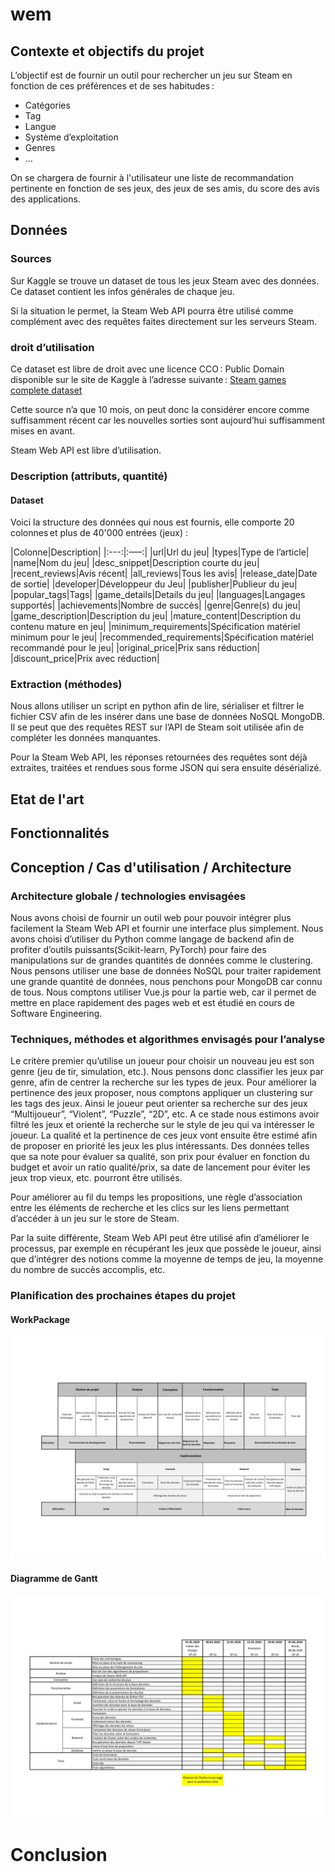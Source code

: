 # wem

## Contexte et objectifs du projet

L’objectif est de fournir un outil pour rechercher un jeu sur Steam en fonction de ces préférences et de ses habitudes : 
- Catégories 
- Tag 
- Langue 
- Système d’exploitation 
- Genres 
- … 

On se chargera de fournir à l'utilisateur une liste de recommandation pertinente en fonction de ses jeux, des jeux de ses amis, du score des avis des applications. 

## Données 
### Sources
Sur Kaggle se trouve un dataset de tous les jeux Steam avec des données. Ce dataset contient les infos générales de chaque jeu. 

Si la situation le permet, la Steam Web API pourra être utilisé comme complément avec des requêtes faites directement sur les serveurs Steam. 

### droit d’utilisation 
Ce dataset est libre de droit avec une licence CCO : Public Domain disponible sur le site de Kaggle à l’adresse suivante : 
[Steam games complete dataset](https://www.kaggle.com/trolukovich/steam-games-complete-dataset)

Cette source n’a que 10 mois, on peut donc la considérer encore comme suffisamment récent car les nouvelles sorties sont aujourd’hui suffisamment mises en avant. 

Steam Web API est libre d’utilisation. 

### Description (attributs, quantité) 
#### Dataset
Voici la structure des données qui nous est fournis, elle comporte 20 colonnes et plus de 40'000 entrées (jeux) : 

|Colonne|Description|
|:---:|:–––:|
|url|Url du jeu|
|types|Type de l’article|
|name|Nom du jeu|
|desc_snippet|Description courte du jeu|
|recent_reviews|Avis récent|
|all_reviews|Tous les avis|
|release_date|Date de sortie|
|developer|Développeur du Jeu|
|publisher|Publieur du jeu|
|popular_tags|Tags|
|game_details|Details du jeu|
|languages|Langages supportés|
|achievements|Nombre de succès|
|genre|Genre(s) du jeu|
|game_description|Description du jeu|
|mature_content|Description du contenu mature en jeu|
|minimum_requirements|Spécification matériel minimum pour le jeu|
|recommended_requirements|Spécification matériel recommandé pour le jeu|
|original_price|Prix sans réduction|
|discount_price|Prix avec réduction|
 
### Extraction (méthodes) 
Nous allons utiliser un script en python afin de lire, sérialiser et filtrer le fichier CSV afin de les insérer dans une base de données NoSQL MongoDB. Il se peut que des requêtes REST sur l’API de Steam soit utilisée afin de compléter les données manquantes. 

Pour la Steam Web API, les réponses retournées des requêtes sont déjà extraites, traitées et rendues sous forme JSON qui sera ensuite désérializé. 

## Etat de l'art

## Fonctionnalités

## Conception / Cas d'utilisation / Architecture
### Architecture globale / technologies envisagées 
Nous avons choisi de fournir un outil web pour pouvoir intégrer plus facilement la Steam Web API et fournir une interface plus simplement. Nous avons choisi d’utiliser du Python comme langage de backend afin de profiter d’outils puissants(Scikit-learn, PyTorch) pour faire des manipulations sur de grandes quantités de données comme le clustering. Nous pensons utiliser une base de données NoSQL pour traiter rapidement une grande quantité de données, nous penchons pour MongoDB car connu de tous. Nous comptons utiliser Vue.js pour la partie web, car il permet de mettre en place rapidement des pages web et est étudié en cours de Software Engineering. 

### Techniques, méthodes et algorithmes envisagés pour l’analyse 
Le critère premier qu’utilise un joueur pour choisir un nouveau jeu est son genre (jeu de tir, simulation, etc.). Nous pensons donc classifier les jeux par genre, afin de centrer la recherche sur les types de jeux. Pour améliorer la pertinence des jeux proposer, nous comptons appliquer un clustering sur les tags des jeux. Ainsi le joueur peut orienter sa recherche sur des jeux “Multijoueur”, “Violent”, “Puzzle”, “2D”, etc. A ce stade nous estimons avoir filtré les jeux et orienté la recherche sur le style de jeu qui va intéresser le joueur. La qualité et la pertinence de ces jeux vont ensuite être estimé afin de proposer en priorité les jeux les plus intéressants. Des données telles que sa note pour évaluer sa qualité, son prix pour évaluer en fonction du budget et avoir un ratio qualité/prix, sa date de lancement pour éviter les jeux trop vieux, etc. pourront être utilisés. 

Pour améliorer au fil du temps les propositions, une règle d’association entre les éléments de recherche et les clics sur les liens permettant d’accéder à un jeu sur le store de Steam. 

Par la suite différente, Steam Web API peut être utilisé afin d’améliorer le processus, par exemple en récupérant les jeux que possède le joueur, ainsi que d’intégrer des notions comme la moyenne de temps de jeu, la moyenne du nombre de succès accomplis, etc. 

### Planification des prochaines étapes du projet 
#### WorkPackage 
![WorkPAckage](documentation/WorkPackage.jpg)
#### Diagramme de Gantt 
![Diagramme de Gantt](documentation/DiagrammedeGantt.jpg)
 
# Conclusion
